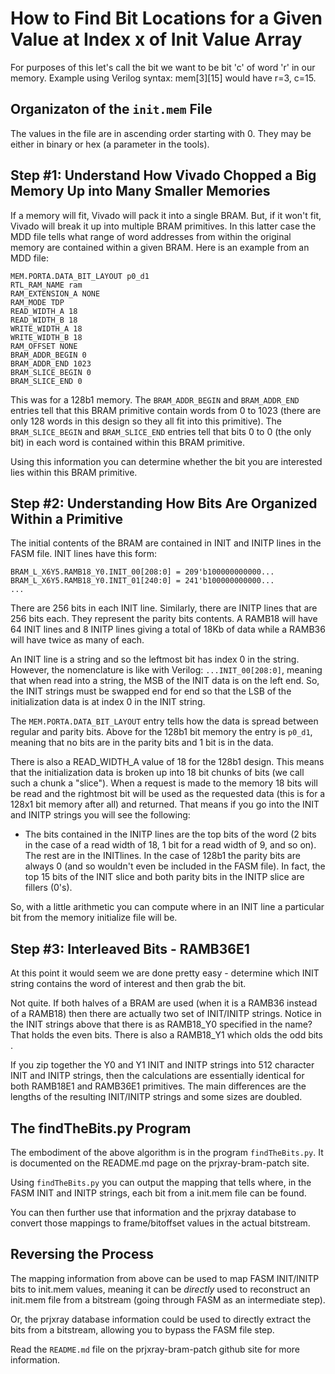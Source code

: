 # How to Find Bit Locations for a Given Value at Index x of Init Value Array

For purposes of this let's call the bit we want to be bit 'c' of word 'r' in our memory.  Example using Verilog syntax: mem[3][15] would have r=3, c=15.

## Organizaton of the `init.mem` File
The values in the file  are in ascending order starting with 0.  They may be either in binary or hex (a parameter in the tools).

## Step #1: Understand How Vivado Chopped a Big Memory Up into Many Smaller Memories
If a memory will fit, Vivado will pack it into a single BRAM.  But, if it won't fit, Vivado will break it up into multiple BRAM primitives.  In this latter case the MDD file tells what range of word addresses from within the original memory are contained within a given BRAM.  Here is an example from an MDD file:

```
MEM.PORTA.DATA_BIT_LAYOUT p0_d1
RTL_RAM_NAME ram
RAM_EXTENSION_A NONE
RAM_MODE TDP
READ_WIDTH_A 18
READ_WIDTH_B 18
WRITE_WIDTH_A 18
WRITE_WIDTH_B 18
RAM_OFFSET NONE
BRAM_ADDR_BEGIN 0
BRAM_ADDR_END 1023
BRAM_SLICE_BEGIN 0
BRAM_SLICE_END 0
```
This was for a 128b1 memory.  The `BRAM_ADDR_BEGIN` and `BRAM_ADDR_END` entries tell that this BRAM primitive contain words from 0 to 1023 (there are only 128 words in this design so they all fit into this primitive).  The `BRAM_SLICE_BEGIN` and `BRAM_SLICE_END` entries tell that bits 0 to 0 (the only bit) in each word is contained within this BRAM primitive.

Using this information you can determine whether the bit you are interested lies within this BRAM primitive.

## Step #2: Understanding How Bits Are Organized Within a Primitive
The initial contents of the BRAM are contained in INIT and INITP lines in the FASM file.
INIT lines have this form:
```
BRAM_L_X6Y5.RAMB18_Y0.INIT_00[208:0] = 209'b100000000000...
BRAM_L_X6Y5.RAMB18_Y0.INIT_01[240:0] = 241'b100000000000...
...
```
There are 256 bits in each INIT line.  Similarly, there are INITP lines that are 256 bits each.  They represent the parity bits contents.
A RAMB18 will have 64 INIT lines and 8 INITP lines giving a total of 18Kb of data while a  RAMB36 will have twice as many of each.

An INIT line is a string and so the leftmost bit has index 0 in the string.  However, the nomenclature is like with Verilog: `...INIT_00[208:0]`, meaning that when read into a string, the MSB of the INIT data is on the left end.  So, the INIT strings must be swapped end for end so that the LSB of the initialization data is at index 0 in the INIT string.

The `MEM.PORTA.DATA_BIT_LAYOUT` entry tells how the data is spread between regular and parity bits.  Above for the 128b1 bit memory the entry is `p0_d1`, meaning that no bits are in the parity bits and 1 bit is in the data.  

There is also a READ_WIDTH_A value of 18 for the 128b1 design.  This means that the initialization data is broken up into 18 bit chunks of bits (we call such a chunk a "slice").  When a request is made to the memory 18 bits will be read and the rightmost bit will be used as the requested data (this is for a 128x1 bit memory after all) and returned.  That means if you go into the INIT and INITP strings you will see the following:
* The bits contained in the INITP lines are the top bits of the word (2 bits in the case of a read width of 18, 1 bit for a read width of 9, and so on).  The rest are in the INITlines.  In the case of 128b1 the parity bits are always 0 (and so wouldn't even be included in the FASM file).  In fact, the top 15 bits of the INIT slice and both parity bits in the INITP slice are fillers (0's).

So, with a little arithmetic you can compute where in an INIT line a particular bit from the memory initialize file will be.

## Step #3: Interleaved Bits - RAMB36E1
At this point it would seem we are done pretty easy - determine which INIT string contains the word of interest and then grab the bit.  

Not quite.  If both halves of a BRAM are used (when it is a RAMB36 instead of a RAMB18) then there are actually two set of INIT/INITP strings. Notice in the INIT strings above that there is as RAMB18_Y0 specified in the name?  That holds the even bits.  There is also a RAMB18_Y1 which olds the odd bits .  

If you zip together the Y0 and Y1 INIT and INITP strings into 512 character INIT and INITP strings, then the calculations are essentially identical for both RAMB18E1 and RAMB36E1 primitives.  The main differences are the lengths of the resulting INIT/INITP strings and some sizes are doubled.

## The findTheBits.py Program
The embodiment of the above algorithm is in the program `findTheBits.py`.  It is documented on the README.md page on the prjxray-bram-patch site.

Using `findTheBits.py` you can output the mapping that tells where, in the FASM INIT and INITP strings, each bit from a init.mem file can be found.

You can then further use that information and the prjxray database to convert those mappings to frame/bitoffset values in the actual bitstream.

## Reversing the Process
The mapping information from above can be used to map FASM INIT/INITP bits to init.mem values, meaning it can be _directly_ used to reconstruct an init.mem file from a bitstream (going through FASM as an intermediate step).

Or, the prjxray database information could be used to directly extract the bits from a bitstream, allowing you to bypass the FASM file step.

Read the `README.md` file on the prjxray-bram-patch github site for more information.
